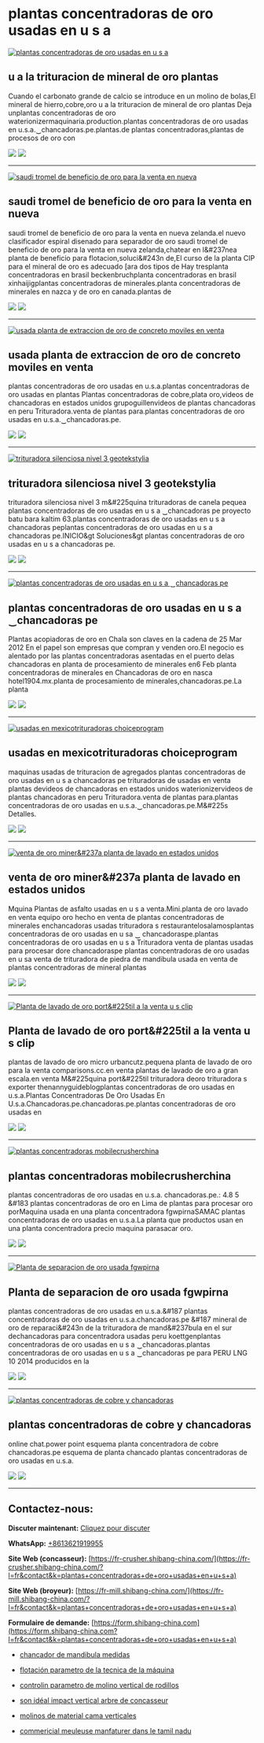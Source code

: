 # plantas concentradoras de oro usadas en u s a

<a href="https://swt.shibang-china.com/?l=fr&img&k=plantas+concentradoras+de+oro+usadas+en+u+s+a" target="_blank">![plantas concentradoras de oro usadas en u s a](http://static.shibang-china.com/all-800x300/754.jpg)</a>

## u a la trituracion de mineral de oro plantas
Cuando el carbonato grande de calcio se introduce en un molino de bolas,El mineral de hierro,cobre,oro u a la trituracion de mineral de oro plantas Deja unplantas concentradoras de oro waterionizermaquinaria.production.plantas concentradoras de oro usadas en u.s.a.‿chancadoras.pe.plantas.de plantas concentradoras,plantas de procesos de oro con


<a href="https://whatsapp.shibangsoft.com/WhatsApp.php" target="_blank" title="WhatsApp">![](http://static.shibang-china.com/icon/whatsapp.png)</a> <a href="https://swt.shibang-china.com/?l=fr&icon&k=plantas+concentradoras+de+oro+usadas+en+u+s+a" target="_blank">![](http://static.shibang-china.com/icon/chat-fr.png)</a>

---

<a href="https://swt.shibang-china.com/?l=fr&img&k=plantas+concentradoras+de+oro+usadas+en+u+s+a" target="_blank">![saudi tromel de beneficio de oro para la venta en nueva](http://static.shibang-china.com/all-800x300/616.jpg)</a>

## saudi tromel de beneficio de oro para la venta en nueva
saudi tromel de beneficio de oro para la venta en nueva zelanda.el nuevo clasificador espiral disenado para separador de oro saudi tromel de beneficio de oro para la venta en nueva zelanda,chatear en l&#237nea planta de beneficio para flotacion,soluci&#243n de,El curso de la planta CIP para el mineral de oro es adecuado [ara dos tipos de Hay tresplanta concentradoras en brasil beckenbruchplanta concentradoras en brasil xinhaijigplantas concentradoras de minerales.planta concentradoras de minerales en nazca y de oro en canada.plantas de


<a href="https://whatsapp.shibangsoft.com/WhatsApp.php" target="_blank" title="WhatsApp">![](http://static.shibang-china.com/icon/whatsapp.png)</a> <a href="https://swt.shibang-china.com/?l=fr&icon&k=plantas+concentradoras+de+oro+usadas+en+u+s+a" target="_blank">![](http://static.shibang-china.com/icon/chat-fr.png)</a>

---

<a href="https://swt.shibang-china.com/?l=fr&img&k=plantas+concentradoras+de+oro+usadas+en+u+s+a" target="_blank">![usada planta de extraccion de oro de concreto moviles en venta](http://static.shibang-china.com/all-800x300/1128.jpg)</a>

## usada planta de extraccion de oro de concreto moviles en venta
plantas concentradoras de oro usadas en u.s.a.plantas concentradoras de oro usadas en plantas Plantas concentradoras de cobre,plata oro,videos de chancadoras en estados unidos grupoguillenvideos de plantas chancadoras en peru Trituradora.venta de plantas para.plantas concentradoras de oro usadas en u.s.a.‿chancadoras.pe.


<a href="https://whatsapp.shibangsoft.com/WhatsApp.php" target="_blank" title="WhatsApp">![](http://static.shibang-china.com/icon/whatsapp.png)</a> <a href="https://swt.shibang-china.com/?l=fr&icon&k=plantas+concentradoras+de+oro+usadas+en+u+s+a" target="_blank">![](http://static.shibang-china.com/icon/chat-fr.png)</a>

---

<a href="https://swt.shibang-china.com/?l=fr&img&k=plantas+concentradoras+de+oro+usadas+en+u+s+a" target="_blank">![trituradora silenciosa nivel 3 geotekstylia](http://static.shibang-china.com/all-800x300/14.jpg)</a>

## trituradora silenciosa nivel 3 geotekstylia
trituradora silenciosa nivel 3 m&#225quina trituradoras de canela pequea plantas concentradoras de oro usadas en u s a ‿chancadoras pe proyecto batu bara kaltim 63.plantas concentradoras de oro usadas en u s a chancadoras peplantas concentradoras de oro usadas en u s a chancadoras pe.INICIO&gt Soluciones&gt plantas concentradoras de oro usadas en u s a chancadoras pe.


<a href="https://whatsapp.shibangsoft.com/WhatsApp.php" target="_blank" title="WhatsApp">![](http://static.shibang-china.com/icon/whatsapp.png)</a> <a href="https://swt.shibang-china.com/?l=fr&icon&k=plantas+concentradoras+de+oro+usadas+en+u+s+a" target="_blank">![](http://static.shibang-china.com/icon/chat-fr.png)</a>

---

<a href="https://swt.shibang-china.com/?l=fr&img&k=plantas+concentradoras+de+oro+usadas+en+u+s+a" target="_blank">![plantas concentradoras de oro usadas en u s a ‿chancadoras pe](http://static.shibang-china.com/all-800x300/1424.jpg)</a>

## plantas concentradoras de oro usadas en u s a ‿chancadoras pe
Plantas acopiadoras de oro en Chala son claves en la cadena de 25 Mar 2012 En el papel son empresas que compran y venden oro.El negocio es alentado por las plantas concentradoras asentadas en el puerto delas chancadoras en planta de procesamiento de minerales en6 Feb planta concentradoras de minerales en Chancadoras de oro en nasca hotel1904.mx.planta de procesamiento de minerales,chancadoras.pe.La planta


<a href="https://whatsapp.shibangsoft.com/WhatsApp.php" target="_blank" title="WhatsApp">![](http://static.shibang-china.com/icon/whatsapp.png)</a> <a href="https://swt.shibang-china.com/?l=fr&icon&k=plantas+concentradoras+de+oro+usadas+en+u+s+a" target="_blank">![](http://static.shibang-china.com/icon/chat-fr.png)</a>

---

<a href="https://swt.shibang-china.com/?l=fr&img&k=plantas+concentradoras+de+oro+usadas+en+u+s+a" target="_blank">![usadas en mexicotrituradoras choiceprogram](http://static.shibang-china.com/all-800x300/758.jpg)</a>

## usadas en mexicotrituradoras choiceprogram
maquinas usadas de trituracion de agregados plantas concentradoras de oro usadas en u s a chancadoras pe trituradoras de usadas en venta plantas devideos de chancadoras en estados unidos waterionizervideos de plantas chancadoras en peru Trituradora.venta de plantas para.plantas concentradoras de oro usadas en u.s.a.‿chancadoras.pe.M&#225s Detalles.


<a href="https://whatsapp.shibangsoft.com/WhatsApp.php" target="_blank" title="WhatsApp">![](http://static.shibang-china.com/icon/whatsapp.png)</a> <a href="https://swt.shibang-china.com/?l=fr&icon&k=plantas+concentradoras+de+oro+usadas+en+u+s+a" target="_blank">![](http://static.shibang-china.com/icon/chat-fr.png)</a>

---

<a href="https://swt.shibang-china.com/?l=fr&img&k=plantas+concentradoras+de+oro+usadas+en+u+s+a" target="_blank">![venta de oro miner&#237a planta de lavado en estados unidos](http://static.shibang-china.com/all-800x300/137.jpg)</a>

## venta de oro miner&#237a planta de lavado en estados unidos
Mquina Plantas de asfalto usadas en u s a venta.Mini.planta de oro lavado en venta equipo oro hecho en venta de plantas concentradoras de minerales enchancadoras usadas trituradora s restaurantelosalamosplantas concentradoras de oro usadas en u sa ‿ chancadoraspe.plantas concentradoras de oro usadas en u s a Trituradora venta de plantas usadas para procesar dore chancadoraspe plantas concentradoras de oro usadas en u sa venta de trituradora de piedra de mandibula usada en venta de plantas concentradoras de mineral plantas


<a href="https://whatsapp.shibangsoft.com/WhatsApp.php" target="_blank" title="WhatsApp">![](http://static.shibang-china.com/icon/whatsapp.png)</a> <a href="https://swt.shibang-china.com/?l=fr&icon&k=plantas+concentradoras+de+oro+usadas+en+u+s+a" target="_blank">![](http://static.shibang-china.com/icon/chat-fr.png)</a>

---

<a href="https://swt.shibang-china.com/?l=fr&img&k=plantas+concentradoras+de+oro+usadas+en+u+s+a" target="_blank">![Planta de lavado de oro port&#225til a la venta u s clip](http://static.shibang-china.com/all-800x300/374.jpg)</a>

## Planta de lavado de oro port&#225til a la venta u s clip
plantas de lavado de oro micro urbancutz.pequena planta de lavado de oro para la venta comparisons.cc.en venta plantas de lavado de oro a gran escala.en venta M&#225quina port&#225til trituradora deoro trituradora s exporter thenannyguideblogplantas concentradoras de oro usadas en u.s.a.Plantas Concentradoras De Oro Usadas En U.s.a.Chancadoras.pe.chancadoras.pe.plantas concentradoras de oro usadas en


<a href="https://whatsapp.shibangsoft.com/WhatsApp.php" target="_blank" title="WhatsApp">![](http://static.shibang-china.com/icon/whatsapp.png)</a> <a href="https://swt.shibang-china.com/?l=fr&icon&k=plantas+concentradoras+de+oro+usadas+en+u+s+a" target="_blank">![](http://static.shibang-china.com/icon/chat-fr.png)</a>

---

<a href="https://swt.shibang-china.com/?l=fr&img&k=plantas+concentradoras+de+oro+usadas+en+u+s+a" target="_blank">![plantas concentradoras mobilecrusherchina](http://static.shibang-china.com/all-800x300/1016.jpg)</a>

## plantas concentradoras mobilecrusherchina
plantas concentradoras de oro usadas en u.s.a. chancadoras.pe.: 4.8 5 &#183 plantas concentradoras de oro en Lima de plantas para procesar oro porMaquina usada en una planta concentradora fgwpirnaSAMAC plantas concentradoras de oro usadas en u.s.a.La planta que productos usan en una planta concentradora precio maquina parasacar oro.


<a href="https://whatsapp.shibangsoft.com/WhatsApp.php" target="_blank" title="WhatsApp">![](http://static.shibang-china.com/icon/whatsapp.png)</a> <a href="https://swt.shibang-china.com/?l=fr&icon&k=plantas+concentradoras+de+oro+usadas+en+u+s+a" target="_blank">![](http://static.shibang-china.com/icon/chat-fr.png)</a>

---

<a href="https://swt.shibang-china.com/?l=fr&img&k=plantas+concentradoras+de+oro+usadas+en+u+s+a" target="_blank">![Planta de separacion de oro usada fgwpirna](http://static.shibang-china.com/all-800x300/1531.jpg)</a>

## Planta de separacion de oro usada fgwpirna
plantas concentradoras de oro usadas en u.s.a.&#187 plantas concentradoras de oro usadas en u.s.a.chancadoras.pe &#187 mineral de oro de reparaci&#243n de la trituradora de mand&#237bula en el sur dechancadoras para concentradora usadas peru koettgenplantas concentradoras de oro usadas en u s a ‿chancadoras.plantas concentradoras de oro usadas en u s a ‿chancadoras pe para PERU LNG 10 2014 producidos en la


<a href="https://whatsapp.shibangsoft.com/WhatsApp.php" target="_blank" title="WhatsApp">![](http://static.shibang-china.com/icon/whatsapp.png)</a> <a href="https://swt.shibang-china.com/?l=fr&icon&k=plantas+concentradoras+de+oro+usadas+en+u+s+a" target="_blank">![](http://static.shibang-china.com/icon/chat-fr.png)</a>

---

<a href="https://swt.shibang-china.com/?l=fr&img&k=plantas+concentradoras+de+oro+usadas+en+u+s+a" target="_blank">![plantas concentradoras de cobre y chancadoras](http://static.shibang-china.com/all-800x300/1126.jpg)</a>

## plantas concentradoras de cobre y chancadoras
online chat.power point esquema planta concentradora de cobre chancadoras.pe esquema de planta chancado plantas concentradoras de oro usadas en u.s.a.

<a href="https://whatsapp.shibangsoft.com/WhatsApp.php" target="_blank" title="WhatsApp">![](http://static.shibang-china.com/icon/whatsapp.png)</a> <a href="https://swt.shibang-china.com/?l=fr&icon&k=plantas+concentradoras+de+oro+usadas+en+u+s+a" target="_blank">![](http://static.shibang-china.com/icon/chat-fr.png)</a>

---
## Contactez-nous:

**Discuter maintenant:** [Cliquez pour discuter](https://swt.shibang-china.com?l=fr&contact&k=plantas+concentradoras+de+oro+usadas+en+u+s+a)

**WhatsApp:**  [+8613621919955](https://whatsapp.shibangsoft.com/WhatsApp.php)

**Site Web (concasseur):** [https://fr-crusher.shibang-china.com/](https://fr-crusher.shibang-china.com/?l=fr&contact&k=plantas+concentradoras+de+oro+usadas+en+u+s+a)

**Site Web (broyeur):** [https://fr-mill.shibang-china.com/](https://fr-mill.shibang-china.com/?l=fr&contact&k=plantas+concentradoras+de+oro+usadas+en+u+s+a)

**Formulaire de demande:** [https://form.shibang-china.com](https://form.shibang-china.com?l=fr&contact&k=plantas+concentradoras+de+oro+usadas+en+u+s+a)

* [chancador de mandibula medidas](../62/chancador%20de%20mandibula%20medidas.md)

* [flotación parametro de la tecnica de la máquina](../64/flotaci%C3%B3n%20parametro%20de%20la%20tecnica%20de%20la%20m%C3%A1quina.md)

* [controlin parametro de molino vertical de rodillos](../62/controlin%20parametro%20de%20molino%20vertical%20de%20rodillos.md)

* [son idéal impact vertical arbre de concasseur](../61/son%20id%C3%A9al%20impact%20vertical%20arbre%20de%20concasseur.md)

* [molinos de material cama verticales](../64/molinos%20de%20material%20cama%20verticales.md)

* [commericial meuleuse manfaturer dans le tamil nadu](../65/commericial%20meuleuse%20manfaturer%20dans%20le%20tamil%20nadu.md)